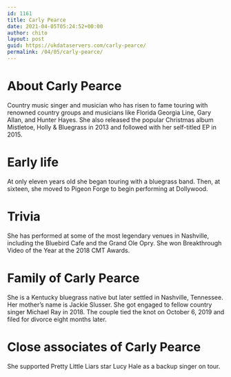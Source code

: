 ```yaml
---
id: 1161
title: Carly Pearce
date: 2021-04-05T05:24:52+00:00
author: chito
layout: post
guid: https://ukdataservers.com/carly-pearce/
permalink: /04/05/carly-pearce/
---
```




  
  
#  About Carly Pearce
                  
                  
                  
Country music singer and musician who has risen to fame touring with renowned country groups and musicians like Florida Georgia Line, Gary Allan, and Hunter Hayes. She also released the popular Christmas album Mistletoe, Holly & Bluegrass in 2013 and followed with her self-titled EP in 2015.
                  
                
                
                
# Early life
                  
                  
                  
At only eleven years old she began touring with a bluegrass band. Then, at sixteen, she moved to Pigeon Forge to begin performing at Dollywood.
                  
                
                
                
# Trivia
                  
                  
                  
She has performed at some of the most legendary venues in Nashville, including the Bluebird Cafe and the Grand Ole Opry. She won Breakthrough Video of the Year at the 2018 CMT Awards.
                  
                
                
                
# Family of Carly Pearce
                  
                  
                  
She is a Kentucky bluegrass native but later settled in Nashville, Tennessee. Her mother&#8217;s name is Jackie Slusser. She got engaged to fellow country singer Michael Ray in 2018. The couple tied the knot on October 6, 2019 and filed for divorce eight months later.
                  
                
                
                
# Close associates of Carly Pearce
                  
                  
                  
She supported Pretty Little Liars star Lucy Hale as a backup singer on tour.
                  
                
              
            
          
          
          
    
    
  
